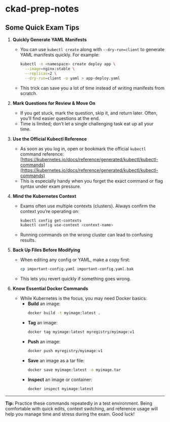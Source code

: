 # ckad-prep-notes

## Some Quick Exam Tips

1. **Quickly Generate YAML Manifests**

   - You can use `kubectl create` along with `--dry-run=client` to generate YAML manifests quickly. For example:
     ```bash
     kubectl -n <namespace> create deploy app \
       --image=nginx:stable \
       --replicas=2 \
       --dry-run=client -o yaml > app-deploy.yaml
     ```
   - This trick can save you a lot of time instead of writing manifests from scratch.

2. **Mark Questions for Review & Move On**

   - If you get stuck, mark the question, skip it, and return later. Often, you’ll find easier questions at the end.
   - Time is limited; don’t let a single challenging task eat up all your time.

3. **Use the Official Kubectl Reference**

   - As soon as you log in, open or bookmark the official `kubectl` command reference:
     [https://kubernetes.io/docs/reference/generated/kubectl/kubectl-commands](https://kubernetes.io/docs/reference/generated/kubectl/kubectl-commands)
   - This is especially handy when you forget the exact command or flag syntax under exam pressure.

4. **Mind the Kubernetes Context**

   - Exams often use multiple contexts (clusters). Always confirm the context you’re operating on:
     ```bash
     kubectl config get-contexts
     kubectl config use-context <context-name>
     ```
   - Running commands on the wrong cluster can lead to confusing results.

5. **Back Up Files Before Modifying**

   - When editing any config or YAML, make a copy first:
     ```bash
     cp important-config.yaml important-config.yaml.bak
     ```
   - This lets you revert quickly if something goes wrong.

6. **Know Essential Docker Commands**

   - While Kubernetes is the focus, you may need Docker basics:
     - **Build** an image:  
       ```bash
       docker build -t myimage:latest .
       ```
     - **Tag** an image:  
       ```bash
       docker tag myimage:latest myregistry/myimage:v1
       ```
     - **Push** an image:  
       ```bash
       docker push myregistry/myimage:v1
       ```
     - **Save** an image as a tar file:  
       ```bash
       docker save myimage:latest -o myimage.tar
       ```
     - **Inspect** an image or container:  
       ```bash
       docker inspect myimage:latest
       ```

---

**Tip:** Practice these commands repeatedly in a test environment. Being comfortable with quick edits, context switching, and reference usage will help you manage time and stress during the exam. Good luck!
